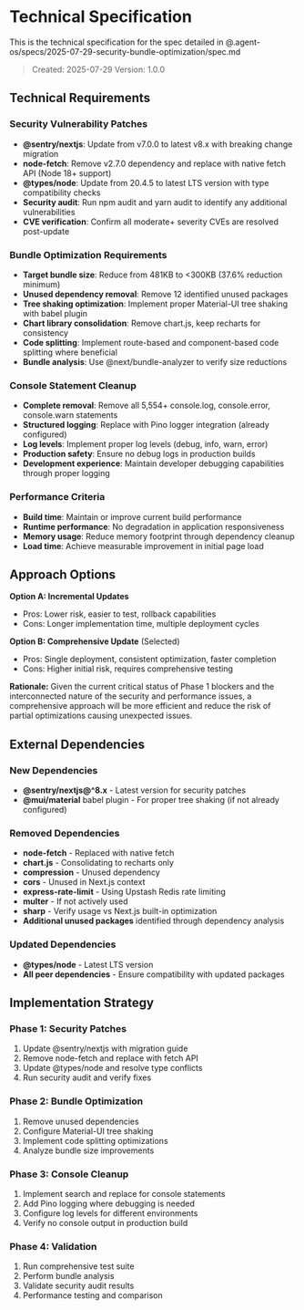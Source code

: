 # Technical Specification

This is the technical specification for the spec detailed in @.agent-os/specs/2025-07-29-security-bundle-optimization/spec.md

> Created: 2025-07-29
> Version: 1.0.0

## Technical Requirements

### Security Vulnerability Patches

- **@sentry/nextjs**: Update from v7.0.0 to latest v8.x with breaking change migration
- **node-fetch**: Remove v2.7.0 dependency and replace with native fetch API (Node 18+ support)
- **@types/node**: Update from 20.4.5 to latest LTS version with type compatibility checks
- **Security audit**: Run npm audit and yarn audit to identify any additional vulnerabilities
- **CVE verification**: Confirm all moderate+ severity CVEs are resolved post-update

### Bundle Optimization Requirements

- **Target bundle size**: Reduce from 481KB to <300KB (37.6% reduction minimum)
- **Unused dependency removal**: Remove 12 identified unused packages
- **Tree shaking optimization**: Implement proper Material-UI tree shaking with babel plugin
- **Chart library consolidation**: Remove chart.js, keep recharts for consistency
- **Code splitting**: Implement route-based and component-based code splitting where beneficial
- **Bundle analysis**: Use @next/bundle-analyzer to verify size reductions

### Console Statement Cleanup

- **Complete removal**: Remove all 5,554+ console.log, console.error, console.warn statements
- **Structured logging**: Replace with Pino logger integration (already configured)
- **Log levels**: Implement proper log levels (debug, info, warn, error)
- **Production safety**: Ensure no debug logs in production builds
- **Development experience**: Maintain developer debugging capabilities through proper logging

### Performance Criteria

- **Build time**: Maintain or improve current build performance
- **Runtime performance**: No degradation in application responsiveness
- **Memory usage**: Reduce memory footprint through dependency cleanup
- **Load time**: Achieve measurable improvement in initial page load

## Approach Options

**Option A: Incremental Updates**
- Pros: Lower risk, easier to test, rollback capabilities
- Cons: Longer implementation time, multiple deployment cycles

**Option B: Comprehensive Update** (Selected)
- Pros: Single deployment, consistent optimization, faster completion
- Cons: Higher initial risk, requires comprehensive testing

**Rationale:** Given the current critical status of Phase 1 blockers and the interconnected nature of the security and performance issues, a comprehensive approach will be more efficient and reduce the risk of partial optimizations causing unexpected issues.

## External Dependencies

### New Dependencies
- **@sentry/nextjs@^8.x** - Latest version for security patches
- **@mui/material** babel plugin - For proper tree shaking (if not already configured)

### Removed Dependencies
- **node-fetch** - Replaced with native fetch
- **chart.js** - Consolidating to recharts only
- **compression** - Unused dependency
- **cors** - Unused in Next.js context
- **express-rate-limit** - Using Upstash Redis rate limiting
- **multer** - If not actively used
- **sharp** - Verify usage vs Next.js built-in optimization
- **Additional unused packages** identified through dependency analysis

### Updated Dependencies
- **@types/node** - Latest LTS version
- **All peer dependencies** - Ensure compatibility with updated packages

## Implementation Strategy

### Phase 1: Security Patches
1. Update @sentry/nextjs with migration guide
2. Remove node-fetch and replace with fetch API
3. Update @types/node and resolve type conflicts
4. Run security audit and verify fixes

### Phase 2: Bundle Optimization
1. Remove unused dependencies
2. Configure Material-UI tree shaking
3. Implement code splitting optimizations
4. Analyze bundle size improvements

### Phase 3: Console Cleanup
1. Implement search and replace for console statements
2. Add Pino logging where debugging is needed
3. Configure log levels for different environments
4. Verify no console output in production build

### Phase 4: Validation
1. Run comprehensive test suite
2. Perform bundle analysis
3. Validate security audit results
4. Performance testing and comparison